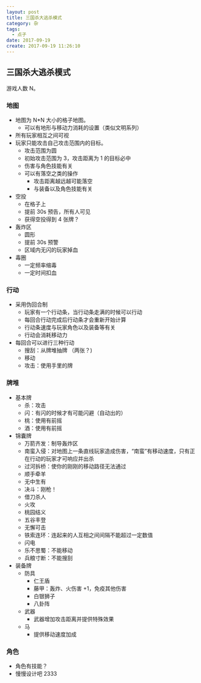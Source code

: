 ```yaml
---
layout: post
title: 三国杀大逃杀模式
category: 杂
tags:
  - 点子
date: 2017-09-19
create: 2017-09-19 11:26:10
---
```


## 三国杀大逃杀模式
游戏人数 N。

### 地图
* 地图为 N*N 大小的格子地图。
    * 可以有地形与移动力消耗的设置（类似文明系列）
* 所有玩家相互之间可视
* 玩家只能攻击自己攻击范围内的目标。
    * 攻击范围为圆
    * 初始攻击范围为 3，攻击距离为 1 的目标必中
    * 伤害与角色技能有关
    * 可以有落空之类的操作
        * 攻击距离越远越可能落空
        * 与装备以及角色技能有关
* 空投
    * 在格子上
    * 提前 30s 预告，所有人可见
    * 获得空投得到 4 张牌？
* 轰炸区
    * 圆形
    * 提前 30s 预警
    * 区域内无闪的玩家掉血
* 毒圈
    * 一定频率缩毒
    * 一定时间扣血

### 行动
* 采用伪回合制
    * 玩家有一个行动条，当行动条走满的时候可以行动
    * 每回合行动完成后行动条才会重新开始计算
    * 行动条速度与玩家角色以及装备等有关
    * 行动会消耗移动力
* 每回合可以进行三种行动
    * 搜刮：从牌堆抽牌 （两张？)
    * 移动
    * 攻击：使用手里的牌

### 牌堆
* 基本牌
    * 杀：攻击
    * 闪：有闪的时候才有可能闪避（自动出的）
    * 桃：使用有前摇
    * 酒：使用有前摇
* 锦囊牌
    * 万箭齐发：制导轰炸区
    * 南蛮入侵：对地图上一条直线玩家造成伤害，“南蛮”有移动速度，只有正在行动的玩家才可响应并出杀
    * 过河拆桥：使你的刚刚的移动路径无法通过
    * 顺手牵羊
    * 无中生有
    * 决斗：刚枪！
    * 借刀杀人
    * 火攻
    * 桃园结义
    * 五谷丰登
    * 无懈可击
    * 铁索连环：连起来的人互相之间间隔不能超过一定数值
    * 闪电
    * 乐不思蜀：不能移动
    * 兵粮寸断：不能搜刮
* 装备牌
    * 防具
        * 仁王盾
        * 藤甲：轰炸、火伤害 +1，免疫其他伤害
        * 白银狮子
        * 八卦阵
    * 武器
        * 武器增加攻击距离并提供特殊效果
    * 马
        * 提供移动速度加成

### 角色
* 角色有技能？
* 慢慢设计吧 2333
